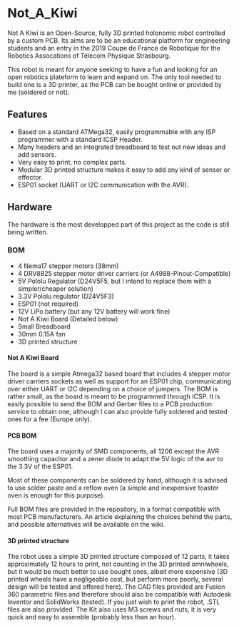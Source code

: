 # Not_A_Kiwi
Not A Kiwi is an Open-Source, fully 3D printed holonomic robot controlled by a custom PCB. Its aims are to be an educational platform for engineering students and an entry in the 2019 Coupe de France de Robotique for the Robotics Assocations of Télécom Physique Strasbourg.

This robot is meant for anyone seeking to have a fun and looking for an open robotics plateform to learn and expand on. The only tool needed to build one is a 3D printer, as the PCB can be bought online or provided by me (soldered or not).

## Features
- Based on a standard ATMega32, easily programmable with any ISP programmer with a standard ICSP Header.
- Many headers and an integrated breadboard to test out new ideas and add sensors.
- Very easy to print, no complex parts.
- Modular 3D printed structure makes it easy to add any kind of sensor or effector.
- ESP01 socket (UART or I2C communication with the AVR).

## Hardware
The hardware is the most developped part of this project as the code is still being written.

### BOM
- 4 Nema17 stepper motors (38mm)
- 4 DRV8825 stepper motor driver carriers (or A4988-Pinout-Compatible)
- 5V Pololu Regulator (D24V5F5, but I intend to replace them with a simpler/cheaper solution)
- 3.3V Pololu regulator (D24V5F3)
- ESP01 (not required)
- 12V LiPo battery (but any 12V battery will work fine)
- Not A Kiwi Board (Detailed below)
- Small Breadboard
- 30mm 0.15A fan
- 3D printed structure

#### Not A Kiwi Board
The board is a simple Atmega32 based board that includes 4 stepper motor driver carriers sockets as well as support for an ESP01 chip, communicating over either UART or I2C depending on a choice of jumpers. The BOM is rather small, as the board is meant to be programmed through ICSP. It is easily possible to send the BOM and Gerber files to a PCB production service to obtain one, although I can also provide fully soldered and tested ones for a fee (Europe only).

#### PCB BOM
The board uses a majority of SMD components, all 1206 except the AVR smoothing capacitor and a zener diode to adapt the 5V logic of the avr to the 3.3V of the ESP01.

Most of these components can be soldered by hand, although it is advised to use solder paste and a reflow oven (a simple and inexpensive toaster oven is enough for this purpose).

Full BOM files are provided in the repository, in a format compatible with most PCB manufacturers. 
An article explaining the choices behind the parts, and possible alternatives will be available on the wiki.

#### 3D printed structure

  The robot uses a simple 3D printed structure composed of 12 parts, it takes approximately 12 hours to print, not counting in the 3D printed omniwheels, but it would be much better to use bought ones, albeit more expensive (3D printed wheels have a negligeable cost, but perform more poorly, several design will be tested and offered here).
  The CAD files provided are Fusion 360 parametric files and therefore should also be compatible with Autodesk Inventor and SolidWorks (tested). If you just wish to print the robot, .STL files are also provided. The Kit also uses M3 screws and nuts, it is very quick and easy to assemble (probably less than an hour).
